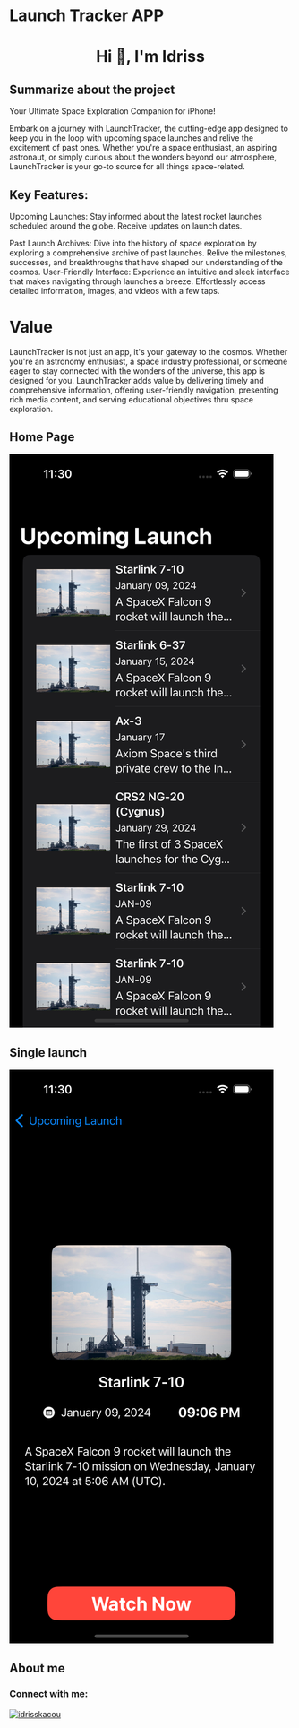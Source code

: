 # Launch Tracker APP
<h1 align="center">Hi 👋, I'm Idriss</h1>

## Summarize about the project

Your Ultimate Space Exploration Companion for iPhone!

Embark on a journey with LaunchTracker, the cutting-edge app designed to keep you in the loop with upcoming space launches and relive the excitement of past ones. Whether you're a space enthusiast, an aspiring astronaut, or simply curious about the wonders beyond our atmosphere, LaunchTracker is your go-to source for all things space-related.

## Key Features:

Upcoming Launches: Stay informed about the latest rocket launches scheduled around the globe. Receive updates on launch dates.

Past Launch Archives: Dive into the history of space exploration by exploring a comprehensive archive of past launches. Relive the milestones, successes, and breakthroughs that have shaped our understanding of the cosmos.
User-Friendly Interface: Experience an intuitive and sleek interface that makes navigating through launches a breeze. Effortlessly access detailed information, images, and videos with a few taps.

# Value
LaunchTracker is not just an app, it's your gateway to the cosmos. Whether you're an astronomy enthusiast, a space industry professional, or someone eager to stay connected with the wonders of the universe, this app is designed for you. LaunchTracker adds value by delivering timely and comprehensive information, offering user-friendly navigation, presenting rich media content, and serving educational objectives thru space exploration.

## Home Page 
<img src= "https://github.com/idrisskacou/Launch-Tracher/blob/ca8f1ce841f2350ce5e11f46da197e2926b6efae/Launch%20Tracher/Assets.xcassets/Readme%20Image/simulator_screenshot_AE236470-933C-4228-B16B-9D47E3ED6F12.imageset/simulator_screenshot_AE236470-933C-4228-B16B-9D47E3ED6F12.png" >


## Single launch 
<img src= "https://github.com/idrisskacou/Launch-Tracher/blob/ca8f1ce841f2350ce5e11f46da197e2926b6efae/Launch%20Tracher/Assets.xcassets/Readme%20Image/simulator_screenshot_AD582945-2EEF-435E-82B5-2CEA8F37F928.imageset/simulator_screenshot_AD582945-2EEF-435E-82B5-2CEA8F37F928.png" >



## About me 

<h3 align="left">Connect with me:</h3>
<p align="left">
<a href="https://www.linkedin.com/in/idriss-kacou" target="blank"><img align="center" src="https://raw.githubusercontent.com/rahuldkjain/github-profile-readme-generator/master/src/images/icons/Social/linked-in-alt.svg" alt="idrisskacou" height="30" width="40" /></a>
</p>
